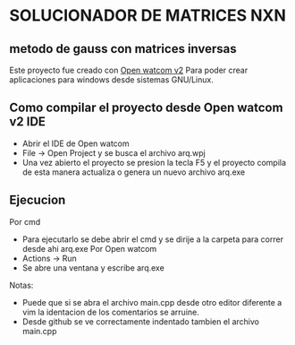 # SOLUCIONADOR DE MATRICES NXN
## metodo de gauss con matrices inversas

Este proyecto fue creado con [Open watcom v2](https://github.com/open-watcom/open-watcom-v2)
Para poder crear aplicaciones para windows desde
sistemas GNU/Linux.

## Como compilar el proyecto desde Open watcom v2 IDE
* Abrir el IDE de Open watcom
* File -> Open Project y se busca el archivo arq.wpj
* Una vez abierto el proyecto se presion la tecla F5 y el proyecto compila 
de esta manera actualiza o genera un nuevo archivo arq.exe
## Ejecucion
Por cmd
* Para ejecutarlo se debe abrir el cmd y se dirije a la carpeta para correr desde ahi arq.exe
Por Open watcom
* Actions -> Run
* Se abre una ventana y escribe arq.exe

Notas: 
* Puede que si se abra el archivo main.cpp desde otro editor diferente a vim 
la identacion de los comentarios se arruine.
* Desde github se ve correctamente indentado tambien el archivo main.cpp 

